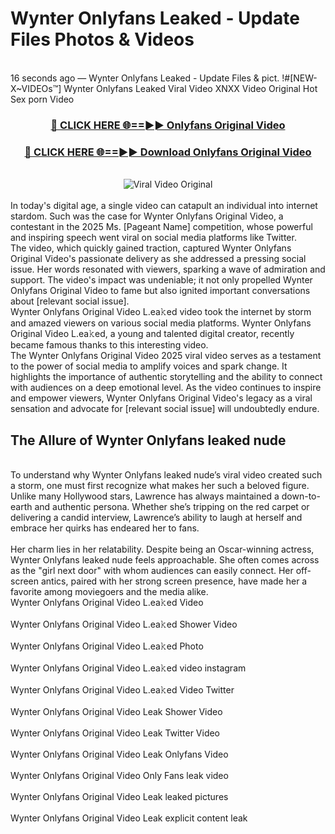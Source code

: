 # Wynter Onlyfans Leaked - Update Files Photos & Videos 
<br>
16 seconds ago — Wynter Onlyfans Leaked - Update Files & pict. !#[NEW-X~VIDEOs™] Wynter Onlyfans Leaked Viral Video XNXX Video Original Hot Sex porn Video
<br>
<div align="center">
<h3><a href="http://freeplayer.one?title=Wynter&ref=25OR" rel="nofollow">🔴 CLICK HERE 🌐==►► Onlyfans Original Video</a></h3>
<h3><a href="http://freeplayer.one?title=Wynter&ref=25OR" rel="nofollow">🔴 CLICK HERE 🌐==►► Download Onlyfans Original Video</a></h3>
<br>
<a href="http://freeplayer.one?title=Wynter&ref=25OR" rel="nofollow" data-target="animated-image.originalLink"><img src="https://i.ibb.co.com/xMMVF88/686577567.gif" alt="Viral Video Original" style="max-width: 100%; display: inline-block;" data-target="animated-image.originalImage"></a>
</div>
<br>
In today's digital age, a single video can catapult an individual into internet stardom. Such was the case for Wynter Onlyfans Original Video, a contestant in the 2025 Ms. [Pageant Name] competition, whose powerful and inspiring speech went viral on social media platforms like Twitter.
<br>
The video, which quickly gained traction, captured Wynter Onlyfans Original Video's passionate delivery as she addressed a pressing social issue. Her words resonated with viewers, sparking a wave of admiration and support. The video's impact was undeniable; it not only propelled Wynter Onlyfans Original Video to fame but also ignited important conversations about [relevant social issue].
<br>
Wynter Onlyfans Original Video L.ea𝚔ed video took the internet by storm and amazed viewers on various social media platforms. Wynter Onlyfans Original Video L.ea𝚔ed, a young and talented digital creator, recently became famous thanks to this interesting video.
<br>
The Wynter Onlyfans Original Video 2025 viral video serves as a testament to the power of social media to amplify voices and spark change. It highlights the importance of authentic storytelling and the ability to connect with audiences on a deep emotional level. As the video continues to inspire and empower viewers, Wynter Onlyfans Original Video's legacy as a viral sensation and advocate for [relevant social issue] will undoubtedly endure.
<br>
<h2>The Allure of Wynter Onlyfans leaked nude</h2>
<br>
To understand why Wynter Onlyfans leaked nude’s viral video created such a storm, one must first recognize what makes her such a beloved figure. Unlike many Hollywood stars, Lawrence has always maintained a down-to-earth and authentic persona. Whether she’s tripping on the red carpet or delivering a candid interview, Lawrence’s ability to laugh at herself and embrace her quirks has endeared her to fans.
<br><br>
Her charm lies in her relatability. Despite being an Oscar-winning actress, Wynter Onlyfans leaked nude feels approachable. She often comes across as the "girl next door" with whom audiences can easily connect. Her off-screen antics, paired with her strong screen presence, have made her a favorite among moviegoers and the media alike.
<br>
Wynter Onlyfans Original Video L.ea𝚔ed Video
<br><br>
Wynter Onlyfans Original Video L.ea𝚔ed Shower Video
<br><br>
Wynter Onlyfans Original Video L.ea𝚔ed Photo
<br><br>
Wynter Onlyfans Original Video L.ea𝚔ed video instagram
<br><br>
Wynter Onlyfans Original Video L.ea𝚔ed Video Twitter
<br><br>
Wynter Onlyfans Original Video Leak Shower Video
<br><br>
Wynter Onlyfans Original Video Leak Twitter Video
<br><br>
Wynter Onlyfans Original Video Leak Onlyfans Video
<br><br>
Wynter Onlyfans Original Video Only Fans leak video
<br><br>
Wynter Onlyfans Original Video Leak leaked pictures
<br><br>
Wynter Onlyfans Original Video Leak explicit content leak